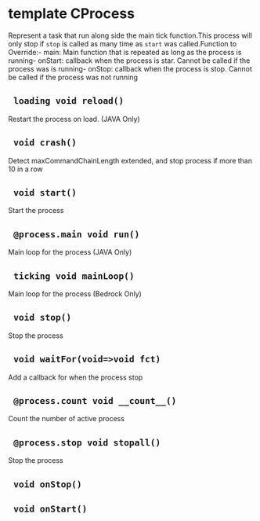# template CProcess
Represent a task that run along side the main tick function.This process will only stop if `stop` is called as many time as `start` was called.Function to Override:- main: Main function that is repeated as long as the process is running- onStart: callback when the process is star. Cannot be called if the process was is running- onStop: callback when the process is stop. Cannot be called if the process was not running

## ` loading void reload()`
Restart the process on load. (JAVA Only)

## ` void crash()`
Detect maxCommandChainLength extended, and stop process if more than 10 in a row

## ` void start()`
Start the process

## ` @process.main void run()`
Main loop for the process (JAVA Only)

## ` ticking void mainLoop()`
Main loop for the process (Bedrock Only)

## ` void stop()`
Stop the process

## ` void waitFor(void=>void fct)`
Add a callback for when the process stop

## ` @process.count void __count__()`
Count the number of active process

## ` @process.stop void stopall()`
Stop the process

## ` void onStop()`


## ` void onStart()`





